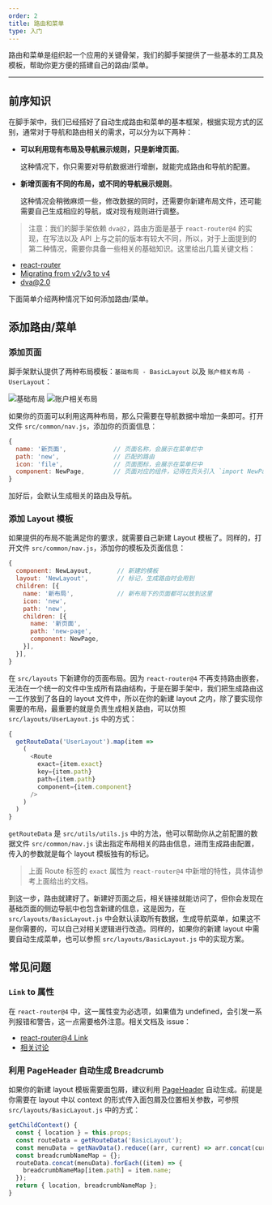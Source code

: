 ```yaml
---
order: 2
title: 路由和菜单
type: 入门
---
```


路由和菜单是组织起一个应用的关键骨架，我们的脚手架提供了一些基本的工具及模板，帮助你更方便的搭建自己的路由/菜单。

---

## 前序知识

在脚手架中，我们已经搭好了自动生成路由和菜单的基本框架，根据实现方式的区别，通常对于导航和路由相关的需求，可以分为以下两种：

- **可以利用现有布局及导航展示规则，只是新增页面**。

   这种情况下，你只需要对导航数据进行增删，就能完成路由和导航的配置。

- **新增页面有不同的布局，或不同的导航展示规则**。

   这种情况会稍微麻烦一些，修改数据的同时，还需要你新建布局文件，还可能需要自己生成相应的导航，或对现有规则进行调整。

> 注意：我们的脚手架依赖 `dva@2`，路由方面是基于 `react-router@4` 的实现，在写法以及 API 上与之前的版本有较大不同，所以，对于上面提到的第二种情况，需要你具备一些相关的基础知识。这里给出几篇关键文档：
>
  - [react-router](https://reacttraining.com/react-router/web/guides/philosophy)
  - [Migrating from v2/v3 to v4](https://github.com/ReactTraining/react-router/blob/master/packages/react-router/docs/guides/migrating.md)
  - [dva@2.0](https://github.com/sorrycc/blog/issues/48)

下面简单介绍两种情况下如何添加路由/菜单。

## 添加路由/菜单

### 添加页面

脚手架默认提供了两种布局模板：`基础布局 - BasicLayout` 以及 `账户相关布局 - UserLayout`：

<img alt="基础布局" src="https://gw.alipayobjects.com/zos/rmsportal/oXmyfmffJVvdbmDoGvuF.png" />

<img alt="账户相关布局" src="https://gw.alipayobjects.com/zos/rmsportal/mXsydBXvLqBVEZLMssEy.png" />

如果你的页面可以利用这两种布局，那么只需要在导航数据中增加一条即可。打开文件 `src/common/nav.js`，添加你的页面信息：

```js
{
  name: '新页面',             // 页面名称，会展示在菜单栏中
  path: 'new',               // 匹配的路由
  icon: 'file',              // 页面图标，会展示在菜单栏中
  component: NewPage,        // 页面对应的组件，记得在页头引入 `import NewPage from '../routes/NewPage';`
}
```

加好后，会默认生成相关的路由及导航。

### 添加 Layout 模板

如果提供的布局不能满足你的要求，就需要自己新建 Layout 模板了。同样的，打开文件 `src/common/nav.js`，添加你的模板及页面信息：

```js
{
  component: NewLayout,       // 新建的模板
  layout: 'NewLayout',        // 标记，生成路由时会用到
  children: [{
    name: '新布局',            // 新布局下的页面都可以放到这里
    icon: 'new',
    path: 'new',
    children: [{
      name: '新页面',
      path: 'new-page',
      component: NewPage,
    }],
  }],
}
```

在 `src/layouts` 下新建你的页面布局。因为 `react-router@4` 不再支持路由嵌套，无法在一个统一的文件中生成所有路由结构，于是在脚手架中，我们把生成路由这一工作放到了各自的 layout 文件中，所以在你的新建 layout 之内，除了要实现你需要的布局，最重要的就是负责生成相关路由，可以仿照 `src/layouts/UserLayout.js` 中的方式：

```js
{
  getRouteData('UserLayout').map(item =>
    (
      <Route
        exact={item.exact}
        key={item.path}
        path={item.path}
        component={item.component}
      />
    )
  )
}
```

`getRouteData` 是 `src/utils/utils.js` 中的方法，他可以帮助你从之前配置的数据文件 `src/common/nav.js` 读出指定布局相关的路由信息，进而生成路由配置，传入的参数就是每个 layout 模板独有的标记。

> 上面 Route 标签的 `exact` 属性为 `react-router@4` 中新增的特性，具体请参考上面给出的文档。

到这一步，路由就建好了。新建好页面之后，相关链接就能访问了，但你会发现在基础页面的侧边导航中也包含新建的信息，这是因为，在 `src/layouts/BasicLayout.js` 中会默认读取所有数据，生成导航菜单，如果这不是你需要的，可以自己对相关逻辑进行改造。同样的，如果你的新建 layout 中需要自动生成菜单，也可以参照 `src/layouts/BasicLayout.js` 中的实现方案。

## 常见问题

### `Link` to 属性

在 `react-router@4` 中，这一属性变为必选项，如果值为 undefined，会引发一系列报错和警告，这一点需要格外注意。相关文档及 issue：

- [react-router@4 Link](https://reacttraining.com/react-router/web/api/Link)
- [相关讨论](https://github.com/ReactTraining/react-router/pull/5271)

### 利用 PageHeader 自动生成 Breadcrumb

如果你的新建 layout 模板需要面包屑，建议利用 [PageHeader](/components/PageHeader) 自动生成。前提是你需要在 layout 中以 context 的形式传入面包屑及位置相关参数，可参照 `src/layouts/BasicLayout.js` 中的方式：

```js
getChildContext() {
  const { location } = this.props;
  const routeData = getRouteData('BasicLayout');
  const menuData = getNavData().reduce((arr, current) => arr.concat(current.children), []);
  const breadcrumbNameMap = {};
  routeData.concat(menuData).forEach((item) => {
    breadcrumbNameMap[item.path] = item.name;
  });
  return { location, breadcrumbNameMap };
}
```
